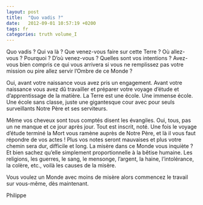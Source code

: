 ```yaml
---
layout: post
title:  "Quo vadis ?"
date:   2012-09-01 10:57:19 +0200
tags: fr
categories: truth volume_I
---
```

Quo vadis ? Qui va là ? Que venez-vous faire sur cette Terre ? Où allez-vous ? Pourquoi ? D’où venez-vous ? Quelles sont vos intentions ? Avez-vous bien compris ce qui vous arrivera si vous ne remplissez pas votre mission ou pire allez servir l’Ombre de ce Monde ?

Oui, avant votre naissance vous avez pris un engagement. Avant votre naissance vous avez dû travailler et préparer votre voyage d’étude et d’apprentissage de la matière. La Terre est une école. Une immense école. Une école sans classe, juste une gigantesque cour avec pour seuls surveillants Notre Père et ses serviteurs.

Même vos cheveux sont tous comptés disent les évangiles. Oui, tous, pas un ne manque et ce jour après jour. Tout est inscrit, noté. Une fois le voyage d’étude terminé la Mort vous ramène auprès de Notre Père, et là il vous faut répondre de vos actes ! Plus vos notes seront mauvaises et plus votre chemin sera dur, difficile et long. La misère dans ce Monde vous inquiète ? Et bien sachez qu’elle simplement proportionnelle à la bêtise humaine. Les religions, les guerres, le sang, le mensonge, l’argent, la haine, l’intolérance, la colère, etc., voilà les causes de la misère.

Vous voulez un Monde avec moins de misère alors commencez le travail sur vous-même, dès maintenant.

Philippe

<!-- 
Ce(tte) œuvre est mise à disposition selon les termes de la Licence Creative Commons Attribution - Pas d’Utilisation Commerciale 4.0 International.
-->